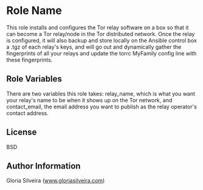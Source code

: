 Role Name
=========

This role installs and configures the Tor relay software on a box so that it can become a Tor relay/node in the Tor distributed network. Once the relay is configured, it will also backup and store locally on the Ansible control box a .tgz of each relay's keys, and will go out and dynamically gather the fingerprints of all your relays and update the torrc MyFamily config line with these fingerprints.

Role Variables
--------------

There are two variables this role takes: relay_name, which is what you want your relay's name to be when it shows up on the Tor network, and contact_email, the email address you want to publish as the relay operator's contact address.

License
-------

BSD

Author Information
------------------

Gloria Silveira (www.gloriasilveira.com)
